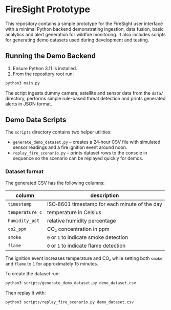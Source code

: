 # FireSight Prototype

This repository contains a simple prototype for the FireSight user interface with a minimal Python backend demonstrating ingestion, data fusion, basic analytics and alert generation for wildfire monitoring. It also includes scripts for generating demo datasets used during development and testing.

## Running the Demo Backend

1. Ensure Python 3.11 is installed.
2. From the repository root run:

```bash
python3 main.py
```

The script ingests dummy camera, satellite and sensor data from the `data/` directory, performs simple rule-based threat detection and prints generated alerts in JSON format.

## Demo Data Scripts

The `scripts` directory contains two helper utilities:

- `generate_demo_dataset.py` – creates a 24‑hour CSV file with simulated sensor readings and a fire ignition event around noon.
- `replay_fire_scenario.py` – prints dataset rows to the console in sequence so the scenario can be replayed quickly for demos.

### Dataset format

The generated CSV has the following columns:

| column | description |
| --- | --- |
| `timestamp` | ISO‑8601 timestamp for each minute of the day |
| `temperature_c` | temperature in Celsius |
| `humidity_pct` | relative humidity percentage |
| `co2_ppm` | CO₂ concentration in ppm |
| `smoke` | `0` or `1` to indicate smoke detection |
| `flame` | `0` or `1` to indicate flame detection |

The ignition event increases temperature and CO₂ while setting both `smoke` and `flame` to `1` for approximately 15 minutes.

To create the dataset run:

```bash
python3 scripts/generate_demo_dataset.py demo_dataset.csv
```

Then replay it with:

```bash
python3 scripts/replay_fire_scenario.py demo_dataset.csv
```
